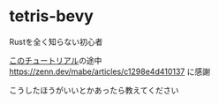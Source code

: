 # tetris-bevy
Rustを全く知らない初心者

[このチュートリアル](https://makibishi.ninja/bevy_tetris/)の途中  
https://zenn.dev/mabe/articles/c1298e4d410137 に感謝

こうしたほうがいいとかあったら教えてください